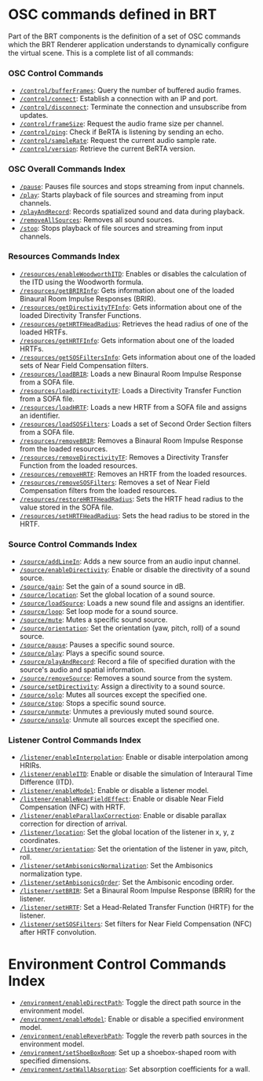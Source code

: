 # OSC commands defined in BRT   

Part of the BRT components is the definition of a set of OSC commands which the BRT Renderer application understands to dynamically configure the virtual scene. This is a complete list of all commands:


### OSC Control Commands 

- [`/control/bufferFrames`](control.md#controlbufferframes): Query the number of buffered audio frames.
- [`/control/connect`](control.md#controlconnect): Establish a connection with an IP and port.
- [`/control/disconnect`](control.md#controldisconnect): Terminate the connection and unsubscribe from updates.
- [`/control/frameSize`](control.md#controlframesize): Request the audio frame size per channel.
- [`/control/ping`](control.md#controlping): Check if BeRTA is listening by sending an echo.
- [`/control/sampleRate`](control.md#controlsamplerate): Request the current audio sample rate.
- [`/control/version`](control.md#controlversion): Retrieve the current BeRTA version.

### OSC Overall Commands Index

- [`/pause`](overall.md#pause): Pauses file sources and stops streaming from input channels.
- [`/play`](overall.md#play): Starts playback of file sources and streaming from input channels.
- [`/playAndRecord`](overall.md#playandrecord): Records spatialized sound and data during playback.
- [`/removeAllSources`](overall.md#removeallsources): Removes all sound sources.
- [`/stop`](overall.md#stop): Stops playback of file sources and streaming from input channels.


### Resources Commands Index

- [`/resources/enableWoodworthITD`](resources.md#resourcesenablewoodworthitd): Enables or disables the calculation of the ITD using the Woodworth formula.
- [`/resources/getBRIRInfo`](resources.md#resourcesgetbririnfo): Gets information about one of the loaded Binaural Room Impulse Responses (BRIR).
- [`/resources/getDirectivityTFInfo`](resources.md#resourcesgetdirectivitytfinfo): Gets information about one of the loaded Directivity Transfer Functions.
- [`/resources/getHRTFHeadRadius`](resources.md#resourcesgethrtfheadradius): Retrieves the head radius of one of the loaded HRTFs.
- [`/resources/getHRTFInfo`](resources.md#resourcesgethrtfinfo): Gets information about one of the loaded HRTFs.
- [`/resources/getSOSFiltersInfo`](resources.md#resourcesgetsosfiltersinfo): Gets information about one of the loaded sets of Near Field Compensation filters.
- [`/resources/loadBRIR`](resources.md#resourcesloadbrir): Loads a new Binaural Room Impulse Response from a SOFA file.
- [`/resources/loadDirectivityTF`](resources.md#resourcesloaddirectivitytf): Loads a Directivity Transfer Function from a SOFA file.
- [`/resources/loadHRTF`](resources.md#resourcesloadhrtf): Loads a new HRTF from a SOFA file and assigns an identifier.
- [`/resources/loadSOSFilters`](resources.md#resourcesloadsosfilters): Loads a set of Second Order Section filters from a SOFA file.
- [`/resources/removeBRIR`](resources.md#resourcesremovebrir): Removes a Binaural Room Impulse Response from the loaded resources.
- [`/resources/removeDirectivityTF`](resources.md#resourcesremovedirectivitytf): Removes a Directivity Transfer Function from the loaded resources.
- [`/resources/removeHRTF`](resources.md#resourcesremovehrtf): Removes an HRTF from the loaded resources.
- [`/resources/removeSOSFilters`](resources.md#resourcesremovesosfilters): Removes a set of Near Field Compensation filters from the loaded resources.
- [`/resources/restoreHRTFHeadRadius`](resources.md#resourcesrestorehrtfheadradius): Sets the HRTF head radius to the value stored in the SOFA file.
- [`/resources/setHRTFHeadRadius`](resources.md#resourcessethrtfheadradius): Sets the head radius to be stored in the HRTF.



### Source Control Commands Index

- [`/source/addLineIn`](source.md#sourceaddlinein): Adds a new source from an audio input channel.
- [`/source/enableDirectivity`](source.md#sourceenabledirectivity): Enable or disable the directivity of a sound source.
- [`/source/gain`](source.md#sourcegain): Set the gain of a sound source in dB.
- [`/source/location`](source.md#sourcelocation): Set the global location of a sound source.
- [`/source/loadSource`](source.md#sourceloadsource): Loads a new sound file and assigns an identifier.
- [`/source/loop`](source.md#sourceloop): Set loop mode for a sound source.
- [`/source/mute`](source.md#sourcemute): Mutes a specific sound source.
- [`/source/orientation`](source.md#sourceorientation): Set the orientation (yaw, pitch, roll) of a sound source.
- [`/source/pause`](source.md#sourcepause): Pauses a specific sound source.
- [`/source/play`](source.md#sourceplay): Plays a specific sound source.
- [`/source/playAndRecord`](source.md#sourceplayandrecord): Record a file of specified duration with the source's audio and spatial information.
- [`/source/removeSource`](source.md#sourceremovesource): Removes a sound source from the system.
- [`/source/setDirectivity`](source.md#sourcesetdirectivity): Assign a directivity to a sound source.
- [`/source/solo`](source.md#sourcesolo): Mutes all sources except the specified one.
- [`/source/stop`](source.md#sourcestop): Stops a specific sound source.
- [`/source/unmute`](source.md#sourceunmute): Unmutes a previously muted sound source.
- [`/source/unsolo`](source.md#sourceunsolo): Unmute all sources except the specified one.



### Listener Control Commands Index

- [`/listener/enableInterpolation`](listener.md#listenerenableinterpolation): Enable or disable interpolation among HRIRs.
- [`/listener/enableITD`](listener.md#listenerenableitd): Enable or disable the simulation of Interaural Time Difference (ITD).
- [`/listener/enableModel`](listener.md#listenerenablemodel): Enable or disable a listener model.
- [`/listener/enableNearFieldEffect`](listener.md#listenerenablenearfieldeffect): Enable or disable Near Field Compensation (NFC) with HRTF.
- [`/listener/enableParallaxCorrection`](listener.md#listenerenableparallaxcorrection): Enable or disable parallax correction for direction of arrival.
- [`/listener/location`](listener.md#listenerlocation): Set the global location of the listener in x, y, z coordinates.
- [`/listener/orientation`](listener.md#listenerorientation): Set the orientation of the listener in yaw, pitch, roll.
- [`/listener/setAmbisonicsNormalization`](listener.md#listenersetambisonicsnormalization): Set the Ambisonics normalization type.
- [`/listener/setAmbisonicsOrder`](listener.md#listenersetambisonicsorder): Set the Ambisonic encoding order.
- [`/listener/setBRIR`](listener.md#listenersetbrir): Set a Binaural Room Impulse Response (BRIR) for the listener.
- [`/listener/setHRTF`](listener.md#listenersethrtf): Set a Head-Related Transfer Function (HRTF) for the listener.
- [`/listener/setSOSFilters`](listener.md#listenersetsosfilters): Set filters for Near Field Compensation (NFC) after HRTF convolution.


# Environment Control Commands Index

- [`/environment/enableDirectPath`](environment.md#environmentenabledirectpath): Toggle the direct path source in the environment model.
- [`/environment/enableModel`](environment.md#environmentenablemodel): Enable or disable a specified environment model.
- [`/environment/enableReverbPath`](environment.md#environmentenablereverbpath): Toggle the reverb path sources in the environment model.
- [`/environment/setShoeBoxRoom`](environment.md#environmentsetshoeboxroom): Set up a shoebox-shaped room with specified dimensions.
- [`/environment/setWallAbsorption`](environment.md#environmentsetwallabsorption): Set absorption coefficients for a wall.
